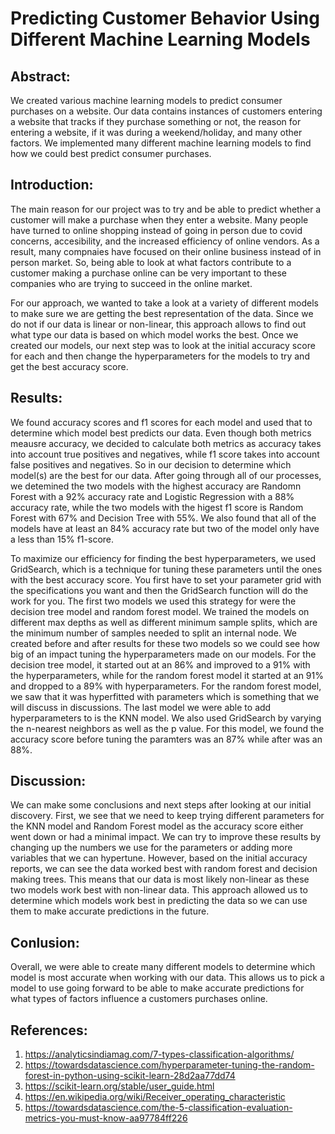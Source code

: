 # Predicting Customer Behavior Using Different Machine Learning Models 

## Abstract:
We created various machine learning models to predict consumer purchases on a website. Our data contains instances of customers entering a website that tracks if they purchase something or not, the reason for entering a website, if it was during a weekend/holiday, and many other factors. We implemented many different machine learning models to find how we could best predict consumer purchases. 


## Introduction:
The main reason for our project was to try and be able to predict whether a customer will make a purchase when they enter a website. Many people have turned to online shopping instead of going in person due to covid concerns, accesibility, and the increased efficiency of online vendors. As a result, many compnaies have focused on their online business instead of in person market. So, being able to look at what factors contribute to a customer making a purchase online can be very important to these companies who are trying to succeed in the online market. 

For our approach, we wanted to take a look at a variety of different models to make sure we are getting the best representation of the data. Since we do not if our data is linear or non-linear, this approach allows to find out what type our data is based on which model works the best. Once we created our models, our next step was to look at the initial accuracy score for each and then change the hyperparameters for the models to try and get the best accuracy score.

## Results:
We found accuracy scores and f1 scores for each model and used that to determine which model best predicts our data. Even though both metrics meausre accuracy, we decided to calculate both metrics as accuracy takes into account true positives and negatives, while f1 score takes into account false positives and negatives. So in our decision to determine which model(s) are the best for our data. After going through all of our processes, we detemined the two models with the highest accuracy are Randomn Forest with a 92% accuracy rate and Logistic Regression with a 88% accuracy rate, while the two models with the higest f1 score is  Random Forest with 67% and Decision Tree with 55%. We also found that all of the models have at least an 84% accuracy rate but two of the model only have a less than 15% f1-score. 

To maximize our efficiency for finding the best hyperparameters, we used GridSearch, which is a technique for tuning these parameters until the ones with the best accuracy score. You first have to set your parameter grid with the specifications you want and then the GridSearch function will do the work for you. The first two models we used this strategy for were the decision tree model and random forest model. We trained the models on different max depths as well as different minimum sample splits, which are the minimum number of samples needed to split an internal node. We created before and after results for these two models so we could see how big of an impact tuning the hyperparameters made on our models. For the decision tree model, it started out at an 86% and improved to a 91% with the hyperparameters, while for the random forest model it started at an 91% and dropped to a 89% with hyperparameters. For the random forest model, we saw that it was hyperfitted with parameters which is something that we will discuss in discussions. The last model we were able to add hyperparameters to is the KNN model. We also used GridSearch by varying the n-nearest neighbors as well as the p value. For this model, we found the accuracy score before tuning the paramters was an 87% while after was an 88%. 

## Discussion:
We can make some conclusions and next steps after looking at our initial discovery. First, we see that we need to keep trying different parameters for the KNN model and Random Forest model as the accuracy score either went down or had a minimal impact. We can try to improve these results by changing up the numbers we use for the parameters or adding more variables that we can hypertune. However, based on the initial accuracy reports, we can see the data worked best with random forest and decision making trees. This means that our data is most likely non-linear as these two models work best with non-linear data. This approach allowed us to determine which models work best in predicting the data so we can use them to make accurate predictions in the future. 

## Conlusion:
Overall, we were able to create many different models to determine which model is most accurate when working with our data. This allows us to pick a model to use going forward to be able to make accurate predictions for what types of factors influence a customers purchases online. 

## References:
1. https://analyticsindiamag.com/7-types-classification-algorithms/
2. https://towardsdatascience.com/hyperparameter-tuning-the-random-forest-in-python-using-scikit-learn-28d2aa77dd74
3. https://scikit-learn.org/stable/user_guide.html
4. https://en.wikipedia.org/wiki/Receiver_operating_characteristic
5. https://towardsdatascience.com/the-5-classification-evaluation-metrics-you-must-know-aa97784ff226

